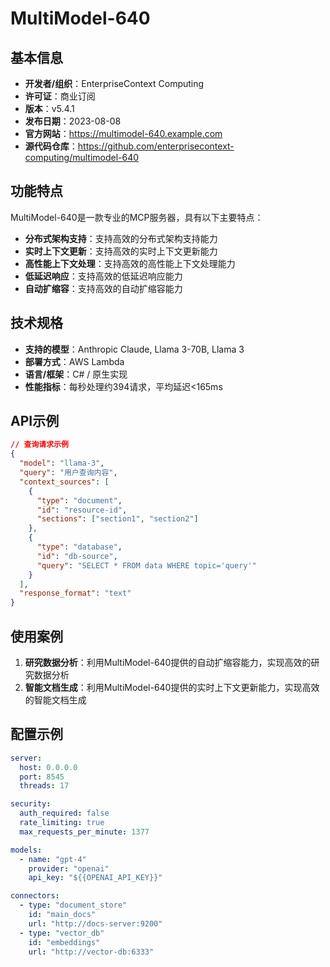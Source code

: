 # MultiModel-640

## 基本信息

- **开发者/组织**：EnterpriseContext Computing
- **许可证**：商业订阅
- **版本**：v5.4.1
- **发布日期**：2023-08-08
- **官方网站**：https://multimodel-640.example.com
- **源代码仓库**：https://github.com/enterprisecontext-computing/multimodel-640

## 功能特点

MultiModel-640是一款专业的MCP服务器，具有以下主要特点：

- **分布式架构支持**：支持高效的分布式架构支持能力
- **实时上下文更新**：支持高效的实时上下文更新能力
- **高性能上下文处理**：支持高效的高性能上下文处理能力
- **低延迟响应**：支持高效的低延迟响应能力
- **自动扩缩容**：支持高效的自动扩缩容能力


## 技术规格

- **支持的模型**：Anthropic Claude, Llama 3-70B, Llama 3
- **部署方式**：AWS Lambda
- **语言/框架**：C# / 原生实现
- **性能指标**：每秒处理约394请求，平均延迟<165ms

## API示例

```json
// 查询请求示例
{
  "model": "llama-3",
  "query": "用户查询内容",
  "context_sources": [
    {
      "type": "document",
      "id": "resource-id",
      "sections": ["section1", "section2"]
    },
    {
      "type": "database",
      "id": "db-source",
      "query": "SELECT * FROM data WHERE topic='query'"
    }
  ],
  "response_format": "text"
}
```

## 使用案例

1. **研究数据分析**：利用MultiModel-640提供的自动扩缩容能力，实现高效的研究数据分析
2. **智能文档生成**：利用MultiModel-640提供的实时上下文更新能力，实现高效的智能文档生成


## 配置示例

```yaml
server:
  host: 0.0.0.0
  port: 8545
  threads: 17

security:
  auth_required: false
  rate_limiting: true
  max_requests_per_minute: 1377

models:
  - name: "gpt-4"
    provider: "openai"
    api_key: "${{OPENAI_API_KEY}}"

connectors:
  - type: "document_store"
    id: "main_docs"
    url: "http://docs-server:9200"
  - type: "vector_db"
    id: "embeddings"
    url: "http://vector-db:6333"
```